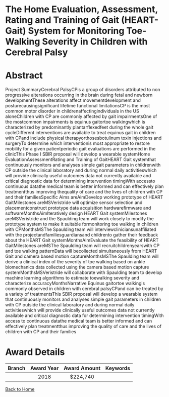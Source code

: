 
The Home Evaluation, Assessment, Rating and Training of Gait (HEART-Gait) System for Monitoring Toe-Walking Severity in Children with Cerebral Palsy
====================================================================================================================================================

# Abstract


Project SummaryCerebral PalsyCPis a group of disorders attributed to non progressive alterations occurring in the brain during fetal and newborn developmentThese alterations affect movementdevelopment and posturecausingsignificant lifetime functional limitationsCP is the most common motor disorder in childrenaffectingindividuals in the US aloneChildren with CP are commonly affected by gait impairmentsOne of the mostcommon impairments is equinus gaitortoe walkingwhich is characterized by predominantly plantarflexedfeet during the whole gait cycleDifferent interventions are available to treat equinus gait in children with CPand include physical therapyorthosesbotulinum toxin injections and surgeryTo determine which interventionis most appropriate to restore mobility for a given patientperiodic gait evaluations are performed in the clinicThis Phase I SBIR proposal will develop a wearable systemHome EvaluationAssessmentRating and Training of GaitHEART Gait systemthat continuously monitors and analyses simple gait parameters in childrenwith CP outside the clinical laboratory and during normal daily activitieswhich will provide clinically useful outcomes data not currently available and critical diagnostic data for determining intervention timingWith accessto continuous datathe medical team is better informed and can effectively plan treatmentthus improving thequality of care and the lives of children with CP and their familiesSpecific Aims areAimDevelop working prototype of HEART GaitMilestones areMSVeristride will optimize sensor selection and placementconstruct prototype data acquisition hardwarefirmware and softwareMonthsAimIteratively design HEART Gait systemMilestones areMSVeristride and the Spaulding team will work closely to modify the prototype system to make it suitable formonitoring toe walking in children with CPMonthsMSThe Spaulding team will interviewcliniciansunaffiliated with the projectandfamiliesguardiansand childrento gather their feedback about the HEART Gait systemMonthsAimEvaluate the feasibility of HEART GaitMilestones areMSThe Spaulding team will recruitchildrenyearswith CP and toe walking patternData will becollected simultaneously from HEART Gait and camera based motion captureMonthsMSThe Spaulding team will derive a clinical index of the severity of toe walking based on ankle biomechanics data collected using the camera based motion capture systemMonthsMSVeristride will collaborate with Spaulding team to develop machine learning algorithms to estimate toewalking severity and characterize accuracyMonthsNarrative
Equinus gaitortoe walkingis commonly observed in children with cerebral palsyCPand can be treated
by a variety of treatmentsThis SBIR proposal will develop a wearable system that continuously monitors and
analyses simple gait parameters in children with CP outside the clinical laboratory and during normal daily
activitieswhich will provide clinically useful outcomes data not currently available and critical diagnostic data
for determining intervention timingWith access to continuous datathe medical team is better informed and
can effectively plan treatmentthus improving the quality of care and the lives of children with CP and their
families  

# Award Details

|Branch|Award Year|Award Amount|Keywords|
| :---: | :---: | :---: | :---: |
||2018|$224,740||
  
  


[Back to Home](https://github.com/chrischow/dod_sbir_awards/Reports/JH/#2460)